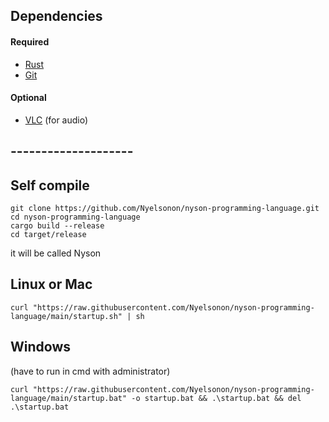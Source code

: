 ## Dependencies

#### Required

- [Rust](https://www.rust-lang.org/tools/install)
- [Git](https://git-scm.com/downloads)

#### Optional

- [VLC](https://www.videolan.org/vlc/) (for audio)

## --------------------

## Self compile
```shell
git clone https://github.com/Nyelsonon/nyson-programming-language.git
cd nyson-programming-language
cargo build --release
cd target/release
```

it will be called Nyson

## Linux or Mac
```shell
curl "https://raw.githubusercontent.com/Nyelsonon/nyson-programming-language/main/startup.sh" | sh
```

## Windows
(have to run in cmd with administrator)
```shell
curl "https://raw.githubusercontent.com/Nyelsonon/nyson-programming-language/main/startup.bat" -o startup.bat && .\startup.bat && del .\startup.bat
```
